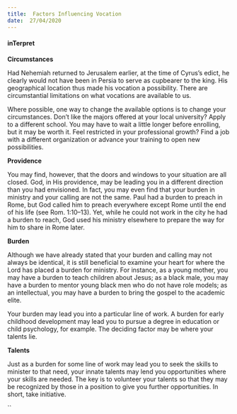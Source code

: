 ```yaml
---
title:  Factors Influencing Vocation
date:  27/04/2020
---
```


#### inTerpret

**Circumstances**

Had Nehemiah returned to Jerusalem earlier, at the time of  Cyrus’s edict, he clearly would not have been in Persia to serve as cupbearer to the king. His geographical location thus made his vocation a possibility. There are circumstantial limitations on what vocations are available to us.

Where possible, one way to change the available options is to change your circumstances. Don’t like the majors offered at your local university? Apply to a different school. You may have to wait a little longer before enrolling, but it may be worth it. Feel restricted in your professional growth? Find a job with a different organization or advance your training to open new possibilities.

**Providence**

You may find, however, that the doors and windows to your situation are all closed. God, in His providence, may be leading you in a different direction than you had envisioned. In fact, you may even find that your burden in ministry and your calling are not the same. Paul had a burden to preach in Rome, but God called him to preach everywhere except Rome until the end of his life (see Rom. 1:10–13). Yet, while he could not work in the city he had a burden to reach, God used his ministry elsewhere to prepare the way for him to share in Rome later.

**Burden**

Although we have already stated that your burden and calling may not always be identical, it is still beneficial to examine your heart for where the Lord has placed a burden for ministry. For instance, as a young mother, you may have a burden to teach children about Jesus; as a black male, you may have a burden to mentor young black men who do not have role models; as an intellectual, you may have a burden to bring the gospel to the academic elite.

Your burden may lead you into a particular line of work. A burden for early childhood development may lead you to pursue a degree in education or child psychology, for example. The deciding factor may be where your talents lie.

**Talents**

Just as a burden for some line of work may lead you to seek the skills to minister to that need, your innate talents may lend you opportunities where your skills are needed. The key is to volunteer your talents so that they may be recognized by those in a position to give you further opportunities. In short, take initiative.

``
